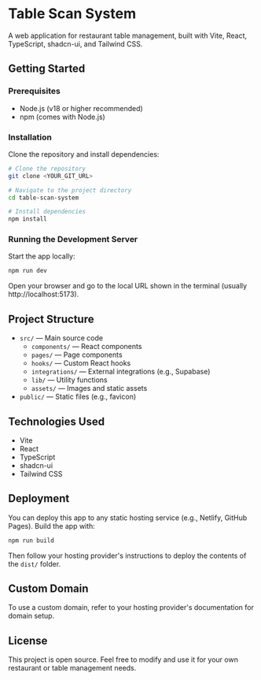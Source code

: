 # Table Scan System

A web application for restaurant table management, built with Vite, React, TypeScript, shadcn-ui, and Tailwind CSS.

## Getting Started

### Prerequisites

- Node.js (v18 or higher recommended)
- npm (comes with Node.js)

### Installation

Clone the repository and install dependencies:

```sh
# Clone the repository
git clone <YOUR_GIT_URL>

# Navigate to the project directory
cd table-scan-system

# Install dependencies
npm install
```

### Running the Development Server

Start the app locally:

```sh
npm run dev
```

Open your browser and go to the local URL shown in the terminal (usually http://localhost:5173).

## Project Structure

- `src/` — Main source code
  - `components/` — React components
  - `pages/` — Page components
  - `hooks/` — Custom React hooks
  - `integrations/` — External integrations (e.g., Supabase)
  - `lib/` — Utility functions
  - `assets/` — Images and static assets
- `public/` — Static files (e.g., favicon)

## Technologies Used

- Vite
- React
- TypeScript
- shadcn-ui
- Tailwind CSS

## Deployment

You can deploy this app to any static hosting service (e.g., Netlify, GitHub Pages). Build the app with:

```sh
npm run build
```

Then follow your hosting provider's instructions to deploy the contents of the `dist/` folder.

## Custom Domain

To use a custom domain, refer to your hosting provider's documentation for domain setup.

## License

This project is open source. Feel free to modify and use it for your own restaurant or table management needs.
